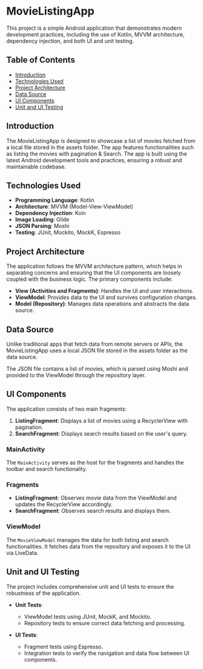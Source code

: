 # MovieListingApp

This project is a simple Android application that demonstrates modern development practices, including the use of Kotlin, MVVM architecture, dependency injection, and both UI and unit testing.

## Table of Contents
- [Introduction](#introduction)
- [Technologies Used](#technologies-used)
- [Project Architecture](#project-architecture)
- [Data Source](#data-source)
- [UI Components](#ui-components)
- [Unit and UI Testing](#unit-and-ui-testing)

## Introduction
The MovieListingApp is designed to showcase a list of movies fetched from a local file stored in the assets folder. The app features functionalities such as listing the movies with pagination & Search. The app is built using the latest Android development tools and practices, ensuring a robust and maintainable codebase.

## Technologies Used
- **Programming Language**: Kotlin
- **Architecture**: MVVM (Model-View-ViewModel)
- **Dependency Injection**: Koin
- **Image Loading**: Glide
- **JSON Parsing**: Moshi
- **Testing**: JUnit, Mockito, MockK, Espresso

## Project Architecture
The application follows the MVVM architecture pattern, which helps in separating concerns and ensuring that the UI components are loosely coupled with the business logic. The primary components include:

- **View (Activities and Fragments)**: Handles the UI and user interactions.
- **ViewModel**: Provides data to the UI and survives configuration changes.
- **Model (Repository)**: Manages data operations and abstracts the data source.

## Data Source
Unlike traditional apps that fetch data from remote servers or APIs, the MovieListingApp uses a local JSON file stored in the assets folder as the data source.

The JSON file contains a list of movies, which is parsed using Moshi and provided to the ViewModel through the repository layer.

## UI Components
The application consists of two main fragments:

1. **ListingFragment**: Displays a list of movies using a RecyclerView with pagination.
2. **SearchFragment**: Displays search results based on the user's query.

### MainActivity
The `MainActivity` serves as the host for the fragments and handles the toolbar and search functionality.

### Fragments
- **ListingFragment**: Observes movie data from the ViewModel and updates the RecyclerView accordingly.
- **SearchFragment**: Observes search results and displays them.

### ViewModel
The `MovieViewModel` manages the data for both listing and search functionalities. It fetches data from the repository and exposes it to the UI via LiveData.

## Unit and UI Testing
The project includes comprehensive unit and UI tests to ensure the robustness of the application.

- **Unit Tests**: 
  - ViewModel tests using JUnit, MockK, and Mockito.
  - Repository tests to ensure correct data fetching and processing.

- **UI Tests**: 
  - Fragment tests using Espresso.
  - Integration tests to verify the navigation and data flow between UI components.
